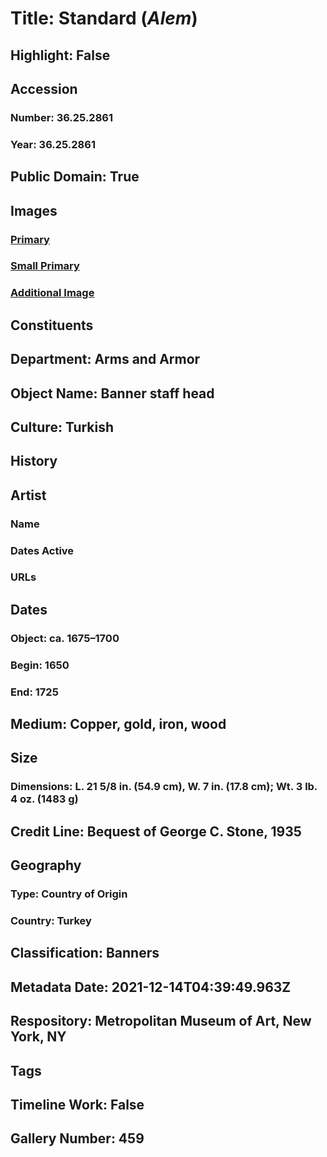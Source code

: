 # Title: Standard (<i>Alem</i>)
## Highlight: False
## Accession
### Number: 36.25.2861
### Year: 36.25.2861
## Public Domain: True
## Images
### [Primary](https://images.metmuseum.org/CRDImages/aa/original/DP169754.jpg)
### [Small Primary](https://images.metmuseum.org/CRDImages/aa/web-large/DP169754.jpg)
### [Additional Image](https://images.metmuseum.org/CRDImages/aa/original/DP169755.jpg)
## Constituents
## Department: Arms and Armor
## Object Name: Banner staff head
## Culture: Turkish
## History
## Artist
### Name
### Dates Active
### URLs
## Dates
### Object: ca. 1675–1700
### Begin: 1650
### End: 1725
## Medium: Copper, gold, iron, wood
## Size
### Dimensions: L. 21 5/8 in. (54.9 cm), W. 7 in. (17.8 cm); Wt. 3 lb. 4 oz. (1483 g)
## Credit Line: Bequest of George C. Stone, 1935
## Geography
### Type: Country of Origin
### Country: Turkey
## Classification: Banners
## Metadata Date: 2021-12-14T04:39:49.963Z
## Respository: Metropolitan Museum of Art, New York, NY
## Tags
## Timeline Work: False
## Gallery Number: 459
